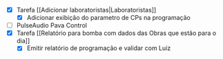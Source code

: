- [x] Tarefa [[Adicionar laboratoristas|Laboratoristas]]
	- [x] Adicionar exibição do parametro de CPs na programação
- [ ] PulseAudio Pava Control
- [x] Tarefa [[Relatório para bomba com dados das Obras que estão para o dia]]
	- [x] Emitir relatório de programação e validar com Luiz